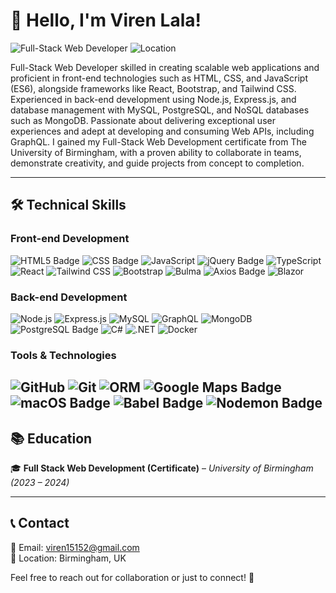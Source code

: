 # 👋 Hello, I'm Viren Lala!

![Full-Stack Web Developer](https://img.shields.io/badge/Role-Full--Stack%20Web%20Developer-blue?style=flat-square)
![Location](https://img.shields.io/badge/Location-Birmingham,%20UK-red?style=flat-square)

Full-Stack Web Developer skilled in creating scalable web applications and proficient in front-end technologies such as HTML, CSS, and JavaScript (ES6), alongside frameworks like React, Bootstrap, and Tailwind CSS. Experienced in back-end development using Node.js, Express.js, and database management with MySQL, PostgreSQL, and NoSQL databases such as MongoDB. Passionate about delivering exceptional user experiences and adept at developing and consuming Web APIs, including GraphQL. I gained my Full-Stack Web Development certificate from The University of Birmingham, with a proven ability to collaborate in teams, demonstrate creativity, and guide projects from concept to completion.

---
## 🛠️ Technical Skills

### **Front-end Development**
![HTML5 Badge](https://img.shields.io/badge/HTML5-E34F26?logo=html5&logoColor=fff&style=for-the-badge)
![CSS Badge](https://img.shields.io/badge/CSS-639?logo=css&logoColor=fff&style=for-the-badge)
![JavaScript](https://img.shields.io/badge/JavaScript-%23F7DF1E.svg?&style=flat-square&logo=javascript&logoColor=black)
![jQuery Badge](https://img.shields.io/badge/jQuery-0769AD?logo=jquery&logoColor=fff&style=for-the-badge)
![TypeScript](https://img.shields.io/badge/TypeScript-%233178C6.svg?&style=flat-square&logo=typescript&logoColor=white)
![React](https://img.shields.io/badge/React-%2361DAFB.svg?&style=flat-square&logo=react&logoColor=black)
![Tailwind CSS](https://img.shields.io/badge/Tailwind%20CSS-%2338B2AC.svg?&style=flat-square&logo=tailwind-css&logoColor=white)
![Bootstrap](https://img.shields.io/badge/Bootstrap-%237952B3.svg?&style=flat-square&logo=bootstrap&logoColor=white)
![Bulma](https://img.shields.io/badge/Bulma-%2300D1B2.svg?&style=flat-square&logo=bulma&logoColor=white)
![Axios Badge](https://img.shields.io/badge/Axios-5A29E4?logo=axios&logoColor=fff&style=for-the-badge)
![Blazor](https://img.shields.io/badge/Blazor-%235C2D91.svg?&style=flat-square&logo=blazor&logoColor=white)

### **Back-end Development**
![Node.js](https://img.shields.io/badge/Node.js-%23339933.svg?&style=flat-square&logo=node.js&logoColor=white)
![Express.js](https://img.shields.io/badge/Express.js-%23000000.svg?&style=flat-square&logo=express&logoColor=white)
![MySQL](https://img.shields.io/badge/MySQL-%234479A1.svg?&style=flat-square&logo=mysql&logoColor=white)
![GraphQL](https://img.shields.io/badge/GraphQL-%23E10098.svg?&style=flat-square&logo=graphql&logoColor=white)
![MongoDB](https://img.shields.io/badge/MongoDB-%2347A248.svg?&style=flat-square&logo=mongodb&logoColor=white)
![PostgreSQL Badge](https://img.shields.io/badge/PostgreSQL-4169E1?logo=postgresql&logoColor=fff&style=for-the-badge)
![C#](https://img.shields.io/badge/C%23-%23239120.svg?&style=flat-square&logo=c-sharp&logoColor=white)
![.NET](https://img.shields.io/badge/.NET-%235C2D91.svg?&style=flat-square&logo=dotnet&logoColor=white)
![Docker](https://img.shields.io/badge/Docker-%232496ED.svg?&style=flat-square&logo=docker&logoColor=white)

### **Tools & Technologies**
![GitHub](https://img.shields.io/badge/GitHub-%23181717.svg?&style=flat-square&logo=github&logoColor=white)
![Git](https://img.shields.io/badge/Git-%23F05032.svg?&style=flat-square&logo=git&logoColor=white)
![ORM](https://img.shields.io/badge/ORM-%23007ACC.svg?&style=flat-square&logo=sequelize&logoColor=white)
![Google Maps Badge](https://img.shields.io/badge/Google%20Maps-4285F4?logo=googlemaps&logoColor=fff&style=for-the-badge)
![macOS Badge](https://img.shields.io/badge/macOS-000?logo=macos&logoColor=fff&style=for-the-badge)
![Babel Badge](https://img.shields.io/badge/Babel-F9DC3E?logo=babel&logoColor=000&style=for-the-badge)
![Nodemon Badge](https://img.shields.io/badge/Nodemon-76D04B?logo=nodemon&logoColor=fff&style=for-the-badge)
---
## 📚 Education
🎓 **Full Stack Web Development (Certificate)** – *University of Birmingham (2023 – 2024)*

---
## 📞 Contact

📧 Email: [viren15152@gmail.com](mailto:viren15152@gmail.com)  
📍 Location: Birmingham, UK 

Feel free to reach out for collaboration or just to connect! 🚀
